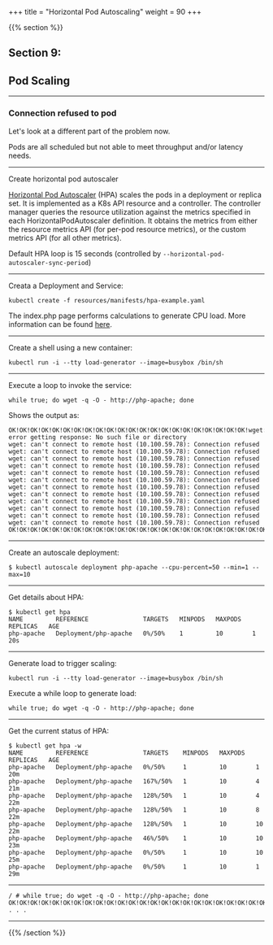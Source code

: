 +++
title = "Horizontal Pod Autoscaling"
weight = 90
+++

{{% section %}}

## Section 9:
## Pod Scaling

---

### Connection refused to pod

Let's look at a different part of the problem now.

Pods are all scheduled but not able to meet throughput and/or latency needs.

---

Create horizontal pod autoscaler

[Horizontal Pod Autoscaler](https://kubernetes.io/docs/tasks/run-application/horizontal-pod-autoscale/) (HPA) scales the pods in a deployment or replica set. It is implemented as a K8s API resource and a controller. The controller manager queries the resource utilization against the metrics specified in each HorizontalPodAutoscaler definition. It obtains the metrics from either the resource metrics API (for per-pod resource metrics), or the custom metrics API (for all other metrics).

Default HPA loop is 15 seconds (controlled by `--horizontal-pod-autoscaler-sync-period`)

---

Creata a Deployment and Service:


```
kubectl create -f resources/manifests/hpa-example.yaml
```

The index.php page performs calculations to generate CPU load. More information can be found [here](https://kubernetes.io/docs/tasks/run-application/horizontal-pod-autoscale-walkthrough/#run-expose-php-apache-server).

---

Create a shell using a new container:

```
kubectl run -i --tty load-generator --image=busybox /bin/sh
```

---

Execute a loop to invoke the service:

```
while true; do wget -q -O - http://php-apache; done
```

Shows the output as:

```
OK!OK!OK!OK!OK!OK!OK!OK!OK!OK!OK!OK!OK!OK!OK!OK!OK!OK!OK!OK!OK!OK!wget: error getting response: No such file or directory
wget: can't connect to remote host (10.100.59.78): Connection refused
wget: can't connect to remote host (10.100.59.78): Connection refused
wget: can't connect to remote host (10.100.59.78): Connection refused
wget: can't connect to remote host (10.100.59.78): Connection refused
wget: can't connect to remote host (10.100.59.78): Connection refused
wget: can't connect to remote host (10.100.59.78): Connection refused
wget: can't connect to remote host (10.100.59.78): Connection refused
wget: can't connect to remote host (10.100.59.78): Connection refused
wget: can't connect to remote host (10.100.59.78): Connection refused
wget: can't connect to remote host (10.100.59.78): Connection refused
wget: can't connect to remote host (10.100.59.78): Connection refused
wget: can't connect to remote host (10.100.59.78): Connection refused
OK!OK!OK!OK!OK!OK!OK!OK!OK!OK!OK!OK!OK!OK!OK!OK!OK!OK!OK!OK!OK!OK!OK!OK!
```

---

Create an autoscale deployment:

```
$ kubectl autoscale deployment php-apache --cpu-percent=50 --min=1 --max=10
```

---

Get details about HPA:

```
$ kubectl get hpa
NAME         REFERENCE               TARGETS   MINPODS   MAXPODS   REPLICAS   AGE
php-apache   Deployment/php-apache   0%/50%    1         10        1          20s
```

--- 

Generate load to trigger scaling:

```
kubectl run -i --tty load-generator --image=busybox /bin/sh
```

Execute a while loop to generate load:

```
while true; do wget -q -O - http://php-apache; done
```

---

Get the current status of HPA:

```
$ kubectl get hpa -w
NAME         REFERENCE               TARGETS    MINPODS   MAXPODS   REPLICAS   AGE
php-apache   Deployment/php-apache   0%/50%     1         10        1          20m
php-apache   Deployment/php-apache   167%/50%   1         10        4          21m
php-apache   Deployment/php-apache   128%/50%   1         10        4          22m
php-apache   Deployment/php-apache   128%/50%   1         10        8          22m
php-apache   Deployment/php-apache   128%/50%   1         10        10         22m
php-apache   Deployment/php-apache   46%/50%    1         10        10         23m
php-apache   Deployment/php-apache   0%/50%     1         10        10         25m
php-apache   Deployment/php-apache   0%/50%     1         10        1          29m
```


---

```
/ # while true; do wget -q -O - http://php-apache; done
OK!OK!OK!OK!OK!OK!OK!OK!OK!OK!OK!OK!OK!OK!OK!OK!OK!OK!OK!OK!OK!OK!OK!OK!OK!OK!OK!OK!OK!OK!OK!OK!OK!OK!OK!OK!OK!OK!OK!OK!OK!OK!OK!OK!OK!OK!OK!OK!OK!OK!OK!OK!OK!OK!OK!OK!OK!OK!OK!OK!OK!OK!OK!OK!OK!OK!OK!OK!OK!OK!OK!OK!OK!OK!OK!OK!OK!OK!OK!OK!OK!OK!OK!OK!OK!OK!OK!OK!OK!OK!OK!OK!OK!OK!OK!OK!OK!OK!OK!OK!OK!OK!OK!OK!OK!OK!OK!OK!OK!OK!OK!OK!OK!OK!OK!OK!OK!OK!OK!OK!OK!OK!OK!OK!OK!OK!OK!OK!OK!OK!OK!OK!OK!OK!OK!OK!OK!OK!OK!OK!OK!OK!OK!OK!OK!OK!OK!OK!OK!OK!OK!OK!OK!OK!OK!OK!OK!OK!OK!OK!OK!OK!OK!OK!OK!OK!OK!OK!OK!OK!OK!OK!OK!OK!OK!OK!OK!OK!OK!OK!OK!OK!OK!OK!OK!OK!OK!OK!OK!OK!OK!OK!OK!OK!OK!OK!OK!OK!OK!OK!OK!OK!OK!OK!OK!OK!OK!OK!OK!OK!OK!OK!OK!OK!OK!OK!OK!OK!OK!OK!OK!OK!OK!OK!OK!OK!OK!OK!OK!OK!OK!OK!OK!OK!OK!OK!OK!OK!OK!OK!OK!OK!OK!OK!OK!OK!OK!OK!OK!OK!OK!OK!OK!OK!OK!OK!OK!OK!OK!OK!OK!OK!OK!OK!OK!OK!OK!OK!OK!OK!OK!OK!OK!OK!OK!OK!OK!OK!OK!OK!OK!OK!OK!OK!OK!OK!OK!OK!OK!OK!OK!OK!OK!OK!OK!OK!OK!OK!OK!OK!OK!OK!OK!OK!OK!OK!OK!OK!OK!OK!OK!OK!OK!OK!OK!OK!OK!OK!OK!OK!OK!OK!OK!OK!OK!OK!OK!OK!OK!OK!OK!OK!OK!OK!OK!OK!OK!OK!OK!OK!OK!OK!OK!OK!OK!OK!OK!OK!OK!OK!OK!OK!OK!OK!OK!OK!OK!OK!OK!OK!OK!OK!OK!OK!OK!OK!OK!OK!OK!OK!OK!OK!OK!OK!OK!OK!OK!OK!OK!OK!OK!OK!OK!OK!OK!OK!OK!OK!OK!OK!OK!OK!OK!OK!OK!OK!OK!OK!OK!OK!OK!OK!OK!OK!OK!OK!OK!OK!OK!OK!OK!OK!OK!OK!OK!OK!OK!OK!OK!OK!OK!OK!OK!OK!OK!OK!OK!OK!OK!OK!OK!OK!OK!OK!OK!OK!OK!OK!OK!OK!OK!OK!OK!OK!OK!OK!OK!OK!OK!OK!OK!OK!OK!OK!OK!OK!OK!OK!OK!OK!OK!OK!OK!OK!OK!OK!OK!OK!OK!OK!OK!OK!OK!OK!OK!OK!OK!OK!OK!OK!OK!OK!OK!OK!OK!OK!OK!OK!OK!OK!OK!OK!OK!OK!OK!OK!OK!OK!OK!OK!OK!OK!OK!OK!OK!OK!OK!OK!OK!OK!OK!OK!OK!OK!OK!OK!OK! . . .
```

---

{{% /section %}}
